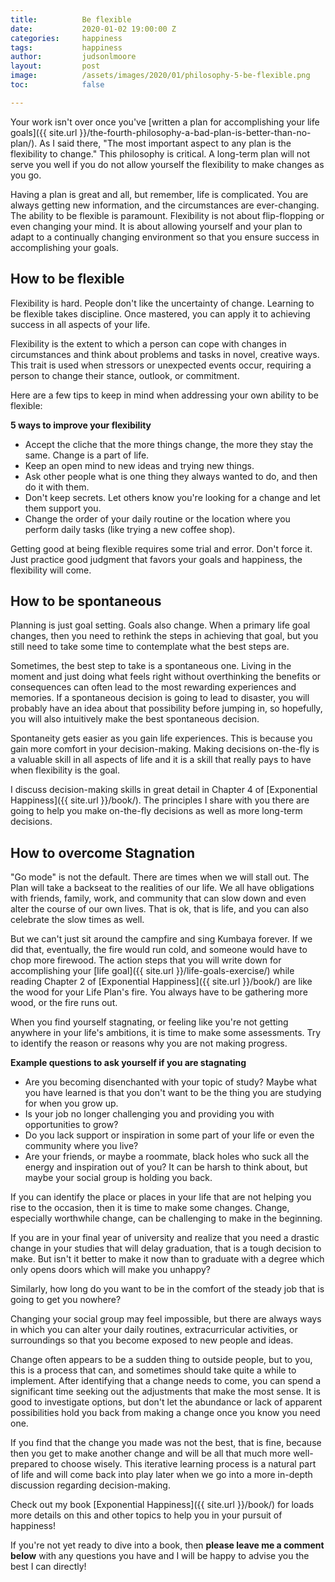 ```yaml
---
title:			Be flexible
date:			2020-01-02 19:00:00 Z
categories:		happiness
tags:			happiness
author:			judsonlmoore
layout:			post
image:			/assets/images/2020/01/philosophy-5-be-flexible.png
toc:			false

---
```


Your work isn't over once you've [written a plan for accomplishing your life goals]({{ site.url }}/the-fourth-philosophy-a-bad-plan-is-better-than-no-plan/). As I said there, "The most important aspect to any plan is the flexibility to change." This philosophy is critical. A long-term plan will not serve you well if you do not allow yourself the flexibility to make changes as you go. 

Having a plan is great and all, but remember, life is complicated. You are always getting new information, and the circumstances are ever-changing. The ability to be flexible is paramount. Flexibility is not about flip-flopping or even changing your mind. It is about allowing yourself and your plan to adapt to a continually changing environment so that you ensure success in accomplishing your goals.

## How to be flexible 

Flexibility is hard. People don't like the uncertainty of change. Learning to be flexible takes discipline. Once mastered, you can apply it to achieving success in all aspects of your life.

Flexibility is the extent to which a person can cope with changes in circumstances and think about problems and tasks in novel, creative ways. This trait is used when stressors or unexpected events occur, requiring a person to change their stance, outlook, or commitment. 

Here are a few tips to keep in mind when addressing your own ability to be flexible: 

**5 ways to improve your flexibility**
- Accept the cliche that the more things change, the more they stay the same. Change is a part of life.
- Keep an open mind to new ideas and trying new things.
- Ask other people what is one thing they always wanted to do, and then do it with them.
- Don't keep secrets. Let others know you're looking for a change and let them support you.
- Change the order of your daily routine or the location where you perform daily tasks (like trying a new coffee shop).

Getting good at being flexible requires some trial and error. Don't force it. Just practice good judgment that favors your goals and happiness, the flexibility will come.

## How to be spontaneous 

Planning is just goal setting. Goals also change. When a primary life goal changes, then you need to rethink the steps in achieving that goal, but you still need to take some time to contemplate what the best steps are. 

Sometimes, the best step to take is a spontaneous one. Living in the moment and just doing what feels right without overthinking the benefits or consequences can often lead to the most rewarding experiences and memories. If a spontaneous decision is going to lead to disaster, you will probably have an idea about that possibility before jumping in, so hopefully, you will also intuitively make the best spontaneous decision. 

Spontaneity gets easier as you gain life experiences. This is because you gain more comfort in your decision-making. Making decisions on-the-fly is a valuable skill in all aspects of life and it is a skill that really pays to have when flexibility is the goal. 

I discuss decision-making skills in great detail in Chapter 4 of [Exponential Happiness]({{ site.url }}/book/). The principles I share with you there are going to help you make on-the-fly decisions as well as more long-term decisions.

## How to overcome Stagnation 

"Go mode" is not the default. There are times when we will stall out. The Plan will take a backseat to the realities of our life. We all have obligations with friends, family, work, and community that can slow down and even alter the course of our own lives. That is ok, that is life, and you can also celebrate the slow times as well. 

But we can't just sit around the campfire and sing Kumbaya forever. If we did that, eventually, the fire would run cold, and someone would have to chop more firewood. The action steps that you will write down for accomplishing your [life goal]({{ site.url }}/life-goals-exercise/) while reading Chapter 2 of [Exponential Happiness]({{ site.url }}/book/) are like the wood for your Life Plan's fire. You always have to be gathering more wood, or the fire runs out.

When you find yourself stagnating, or feeling like you're not getting anywhere in your life's ambitions, it is time to make some assessments. Try to identify the reason or reasons why you are not making progress. 

**Example questions to ask yourself if you are stagnating**
- Are you becoming disenchanted with your topic of study? Maybe what you have learned is that you don't want to be the thing you are studying for when you grow up. 
- Is your job no longer challenging you and providing you with opportunities to grow? 
- Do you lack support or inspiration in some part of your life or even the community where you live? 
- Are your friends, or maybe a roommate, black holes who suck all the energy and inspiration out of you? It can be harsh to think about, but maybe your social group is holding you back. 

If you can identify the place or places in your life that are not helping you rise to the occasion, then it is time to make some changes. Change, especially worthwhile change, can be challenging to make in the beginning.

If you are in your final year of university and realize that you need a drastic change in your studies that will delay graduation, that is a tough decision to make. But isn't it better to make it now than to graduate with a degree which only opens doors which will make you unhappy? 

Similarly, how long do you want to be in the comfort of the steady job that is going to get you nowhere? 

Changing your social group may feel impossible, but there are always ways in which you can alter your daily routines, extracurricular activities, or surroundings so that you become exposed to new people and ideas.

Change often appears to be a sudden thing to outside people, but to you, this is a process that can, and sometimes should take quite a while to implement. After identifying that a change needs to come, you can spend a significant time seeking out the adjustments that make the most sense. It is good to investigate options, but don't let the abundance or lack of apparent possibilities hold you back from making a change once you know you need one. 

If you find that the change you made was not the best, that is fine, because then you get to make another change and will be all that much more well-prepared to choose wisely. This iterative learning process is a natural part of life and will come back into play later when we go into a more in-depth discussion regarding decision-making. 

Check out my book [Exponential Happiness]({{ site.url }}/book/) for loads more details on this and other topics to help you in your pursuit of happiness! 

If you're not yet ready to dive into a book, then **please leave me a comment below** with any questions you have and I will be happy to advise you the best I can directly! 